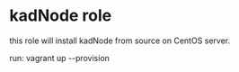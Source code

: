 # kadNode role

this role will install kadNode from source on CentOS server.

run: vagrant up --provision


